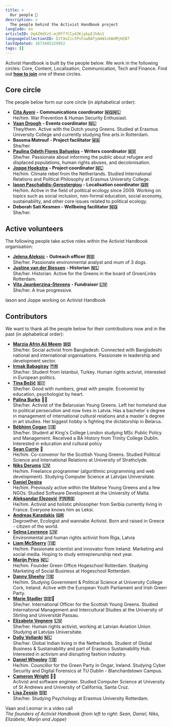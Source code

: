 ```yaml
---
title: >
  Our people 👋
description: >
  The people behind the Activist Handbook project
langCode: en
articleID: Oq4ZHdXzS-mjMff7CCy43KjpkpEJhAn1
languageCollectionID: QJt9oZic5PsFowBAfymmW1nkWdMjH2B7
lastUpdated: 1673685329952
tags: []
---
```


Activist Handbook is built by the people below. We work in the following circles: Core, Content, Localisation, Communication, Tech and Finance. Find out [**how to join**](/join) one of these circles.

## Core circle

The people below form our core circle (in alphabetical order):

-   [**Cita Ayeni**](https://www.linkedin.com/in/cita-ayeni/) **- Communications coordinator 🇳🇬🇳🇱**  
    He/him. War Prevention & Human Security Enthusiast.
-   [**Vaan Droogh**](mailto:vaandroogh@gmail.com) **- Events coordinator 🇳🇱**  
    They/them. Active with the Dutch young Greens. Studied at Erasmus University College and currently studying fine arts in Rotterdam.
-   **Bassma Matrouf - Project facilitator 🇲🇦**  
    She/her.
-   [**Paulina Odeth Flores Bañuelos**](https://www.instagram.com/paulinaodeth/) **- Writers coordinator 🇲🇽**  
    She/her. Passionate about informing the public about refugee and displaced populations, human rights abuses, and decolonisation.
-   [**Joppe Hoekstra**](https://joppehoekstra.nl) **- Project coordinator 🇳🇱**  
    He/him. Climate rebel from the Netherlands. Studied International Relations and Political Philosophy at Erasmus University College.
-   [**Iason Paschalidis-Gerostergiou**](https://www.facebook.com/iason.paschalidisgerostergiou) **- Localisation coordinator 🇬🇷**  
    He/him. Active in the field of political ecology since 2009. Working on topics such as social inclusion, non-formal education, social economy, sustainability, and other core issues related to political ecology.
-   **Deborah Sati Kesmen - Wellbeing facilitator 🇳🇬**  
    She/her.

## Active volunteers

The following people take active roles within the Activist Handbook organisation:

-   [**Jelena Aleksic**](https://www.linkedin.com/in/jelena-aleksic-75680017a/) **- Outreach officer 🇷🇸**  
    She/her. Passionate environmental analyst and mum of 3 dogs.
-   [**Justine van der Biessen**](https://www.instagram.com/justinevdbiessen/) **- Historian** **🇳🇱**  
    She/her. Historian. Active for the Greens in the board of GroenLinks Rotterdam.
-   [**Vita Jaunberzina-Stevens**](https://www.facebook.com/snifflesnout) **- Fundraiser 🇱🇻**  
    She/her. A true progressive.

<div><figcaption>Iason and Joppe working on Activist Handbook</figcaption></div>

## Contributors

We want to thank all the people below for their contributions now and in the past (in alphabetical order):

-   [**Marzia Afrin Ali Meem**](https://www.linkedin.com/in/marzia-afrin-ali-meem-马丽芬-9889191a5/) **🇧🇩**  
    She/her. Social activist from Bangladesh. Connected with Bangladeshi national and international organisations. Passionate in leadership and development sector.
-   [**Irmak Babagiray**](https://www.instagram.com/irmakbabagirayy/) **🇹🇷**  
    She/her. Student from Istanbul, Turkey. Human rights activist, interested in European politics.
-   [**Tina Božič**](https://www.linkedin.com/in/tina-božič-65826586/) **🇸🇮**  
    She/her. Good with numbers, great with people. Economist by education, psychologist by heart.
-   [**Palina Burko**](https://www.instagram.com/polbrk/) 🏳️‍🌈  
    She/her. Activist of the Belarusian Young Greens. Left her homeland due to political persecution and now lives in Latvia. Has a bachelor\`s degree in management of international cultural relations and a master\`s degree in art studies. Her biggest hobby is fighting the dictatorship in Belarus.
-   [**Bébhinn Cogan**](https://www.linkedin.com/in/bébhinn-cogan-71757819a/) **🇮🇪**  
    She/her. Student at King's College London studying MSc Public Policy and Management. Received a BA History from Trinity College Dublin. Interested in education and cultural policy
-   [**Sean Currie**](https://twitter.com/seanpwcurrie) **🏴󠁧󠁢󠁳󠁣󠁴󠁿**  
    He/him. Co-convenor for the Scottish Young Greens. Studied Political Science and International Relations at University of Strathclyde.
-   [**Niks Derums**](https://www.facebook.com/niks.derums.7) **🇱🇻**  
    He/him. Freelance programmer (algorithmic programming and web development). Studying Computer Science at Latvijas Universitate.
-   [**Daniel Desira**](https://www.facebook.com/daniel.desira.739)  
    He/him. Previously active within the Maltese Young Greens and a few NGOs. Studied Software Development at the University of Malta.
-   [**Aleksandar Elezović**](https://www.instagram.com/theleksilijum/) **🇫🇷🇷🇸**  
    He/him. Activist and holistic philosopher from Serbia currently living in France. Everyone knows him as Leksi.
-   [**Andreas Karadakis**](https://www.linkedin.com/in/andreas-karadakis-a49931105/) **🇬🇷**  
    Degrowther, Ecologist and wannabe Activist. Born and raised in Greece - citizen of the world.
-   [**Selma Levrence**](https://twitter.com/selmuushh) **🇱🇻**  
    Environmental and human rights activist from Riga, Latvia
-   [**Liam McSherry**](https://www.linkedin.com/in/liam-mcsherry-7344771b6/) **🇮🇪**  
    He/him. Passionate scientist and innovator from Ireland. Marketing and social media. Hoping to study entreprenurship next year.
-   [**Marijn Prins**](https://www.facebook.com/profile.php?id=100013130268740) **🇳🇱**  
    He/him. Founder Green Office Hogeschool Rotterdam. Studying Marketing of Social Business at Hogeschool Rotterdam.
-   [**Danny Sheehy**](https://www.facebook.com/profile.php?id=100005358168040) **🇮🇪**  
    He/him. Studying Government & Political Science at University College Cork, Ireland. Active with the European Youth Parliament and Irish Green Party.
-   [**Marie Stadler**](https://twitter.com/MarieStadtler) **🇩🇪🏴󠁧󠁢󠁳󠁣󠁴󠁿**  
    She/her. International Officer for the Scottish Young Greens. Studied International Management and Intercultural Studies at the University of Stirling and Universität Passau.
-   [**Elizabete Vegnere**](https://www.facebook.com/elizabete.vegnere.5) **🇱🇻**  
    She/her. Human rights activist, working at Latvian Aviation Union. Studying at Latvijas Universitate.
-   [**Dolly Vellanki**](https://www.linkedin.com/in/darpana-vellanki/) **🇳🇱**  
    She/her. Global Indian living in the Netherlands. Student of Global Business & Sustainability and part of Erasmus Sustainability Hub. Interested in activism and disrupting fashion industry.
-   [**Daniel Whooley**](https://www.greenparty.ie/people/daniel-whooley/) **🇮🇪**  
    He/him. Councillor for the Green Party in Ongar, Ireland. Studying Cyber Security and Digital Forensics at TU Dublin - Blanchardstown Campus.
-   [**Cameron Wright**](https://wright.cam) 🏴󠁧󠁢󠁳󠁣󠁴󠁿🏴󠁧󠁢󠁥󠁮󠁧󠁿  
    Activist and software engineer. Studied Computer Science at University of St Andrews and University of California, Santa Cruz.
-   [**Lisa Zessin**](https://www.facebook.com/profile.php?id=100010413341399) **🇩🇪**  
    She/her. Studying Psychology at Erasmus University Rotterdam.

<div><figcaption>Vaan and Leomar in a video call</figcaption></div>

<div><figcaption><i>The founders of Activist Handbook (from left to right: Sean, Daniel, Niks, Elizabete, Marijn and Joppe)</i></figcaption></div>